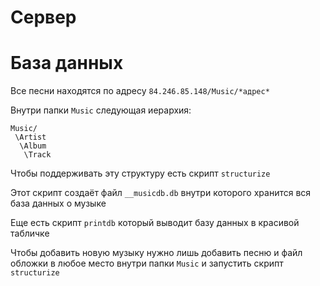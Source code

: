 # Сервер


# База данных
Все песни находятся по адресу `84.246.85.148/Music/*адрес*`

Внутри папки `Music` следующая иерархия:
```
Music/
 \Artist
  \Album
   \Track
```
Чтобы поддерживать эту структуру есть скрипт `structurize`

Этот скрипт создаёт файл `__musicdb.db` внутри которого хранится вся база данных о музыке

Еще есть скрипт `printdb` который выводит базу данных в красивой табличке

Чтобы добавить новую музыку нужно лишь добавить песню и файл обложки в любое место внутри папки `Music` и запустить скрипт `structurize`
